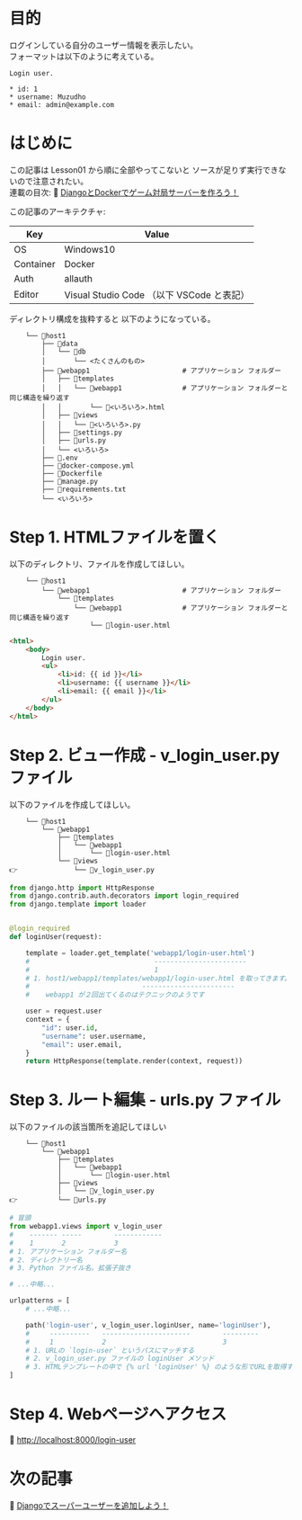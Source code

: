 # 目的

ログインしている自分のユーザー情報を表示したい。  
フォーマットは以下のように考えている。  

```
Login user.

* id: 1
* username: Muzudho
* email: admin@example.com
```

# はじめに

この記事は Lesson01 から順に全部やってこないと ソースが足りず実行できないので注意されたい。  
連載の目次: 📖 [DjangoとDockerでゲーム対局サーバーを作ろう！](https://qiita.com/muzudho1/items/eb0df0ea604e1fd9cdae)  

この記事のアーキテクチャ:  

| Key       | Value                                     |
| --------- | ----------------------------------------- |
| OS        | Windows10                                 |
| Container | Docker                                    |
| Auth      | allauth                                   |
| Editor    | Visual Studio Code （以下 VSCode と表記） |

ディレクトリ構成を抜粋すると 以下のようになっている。  

```plaintext
    └── 📂host1
        ├── 📂data
        │   └── 📂db
        │       └── <たくさんのもの>
        ├── 📂webapp1                       # アプリケーション フォルダー
        │   ├── 📂templates
        │   │   └── 📂webapp1               # アプリケーション フォルダーと同じ構造を繰り返す
        │   │       └── 📄<いろいろ>.html
        │   ├── 📂views
        │   │   └── 📄<いろいろ>.py
        │   ├── 📄settings.py
        │   ├── 📄urls.py
        │   └── <いろいろ>
        ├── 📄.env
        ├── 🐳docker-compose.yml
        ├── 🐳Dockerfile
        ├── 📄manage.py
        ├── 📄requirements.txt
        └── <いろいろ>
```

# Step 1. HTMLファイルを置く

以下のディレクトリ、ファイルを作成してほしい。  

```plaintext
    └── 📂host1
        └── 📂webapp1                       # アプリケーション フォルダー
            └── 📂templates
                └── 📂webapp1               # アプリケーション フォルダーと同じ構造を繰り返す
                    └── 📄login-user.html
```

```html
<html>
    <body>
        Login user.
        <ul>
            <li>id: {{ id }}</li>
            <li>username: {{ username }}</li>
            <li>email: {{ email }}</li>
        </ul>
    </body>
</html>
```

# Step 2. ビュー作成 - v_login_user.py ファイル

以下のファイルを作成してほしい。  

```plaintext
    └── 📂host1
        └── 📂webapp1
            ├── 📂templates
            │   └── 📂webapp1
            │       └── 📄login-user.html
            └── 📂views
👉              └── 📄v_login_user.py
```

```py
from django.http import HttpResponse
from django.contrib.auth.decorators import login_required
from django.template import loader


@login_required
def loginUser(request):

    template = loader.get_template('webapp1/login-user.html')
    #                               -----------------------
    #                               1
    # 1. host1/webapp1/templates/webapp1/login-user.html を取ってきます。
    #                            -----------------------
    #    webapp1 が２回出てくるのはテクニックのようです

    user = request.user
    context = {
        "id": user.id,
        "username": user.username,
        "email": user.email,
    }
    return HttpResponse(template.render(context, request))
```

# Step 3. ルート編集 - urls.py ファイル

以下のファイルの該当箇所を追記してほしい

```plaintext
    └── 📂host1
        └── 📂webapp1
            ├── 📂templates
            │   └── 📂webapp1
            │       └── 📄login-user.html
            ├── 📂views
            │   └── 📄v_login_user.py
👉          └── 📄urls.py
```

```py
# 冒頭
from webapp1.views import v_login_user
#    ------- -----        ------------
#    1       2            3
# 1. アプリケーション フォルダー名
# 2. ディレクトリー名
# 3. Python ファイル名。拡張子抜き

# ...中略...

urlpatterns = [
    # ...中略...

    path('login-user', v_login_user.loginUser, name='loginUser'),
    #     ----------   ----------------------        ---------
    #     1            2                             3
    # 1. URLの `login-user` というパスにマッチする
    # 2. v_login_user.py ファイルの loginUser メソッド
    # 3. HTMLテンプレートの中で {% url 'loginUser' %} のような形でURLを取得するのに使える
]
```

# Step 4. Webページへアクセス

📖 [http://localhost:8000/login-user](http://localhost:8000/login-user)  

# 次の記事

📖 [Djangoでスーパーユーザーを追加しよう！](https://qiita.com/muzudho1/items/cf21fa75e23e1f987153)
